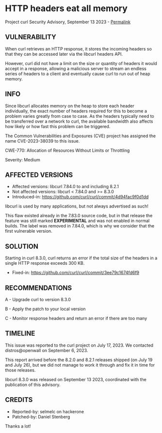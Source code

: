 HTTP headers eat all memory
===========================

Project curl Security Advisory, September 13 2023 -
[Permalink](https://curl.se/docs/CVE-2023-38039.html)

VULNERABILITY
-------------

When curl retrieves an HTTP response, it stores the incoming headers so that
they can be accessed later via the libcurl headers API.

However, curl did not have a limit on the size or quantity of headers it would
accept in a response, allowing a malicious server to stream an endless series
of headers to a client and eventually cause curl to run out of heap memory.

INFO
----

Since libcurl allocates memory on the heap to store each header individually,
the exact number of headers required for this to become a problem varies
greatly from case to case. As the headers typically need to be transferred
over a network to curl, the available bandwidth also affects how likely or how
fast this problem can be triggered.

The Common Vulnerabilities and Exposures (CVE) project has assigned the name
CVE-2023-38039 to this issue.

CWE-770: Allocation of Resources Without Limits or Throttling

Severity: Medium

AFFECTED VERSIONS
-----------------

- Affected versions: libcurl 7.84.0 to and including 8.2.1
- Not affected versions: libcurl < 7.84.0 and >= 8.3.0
- Introduced-in: https://github.com/curl/curl/commit/4d94fac9f0d1dd

libcurl is used by many applications, but not always advertised as such!

This flaw existed already in the 7.83.0 source code, but in that release the
feature was still marked **EXPERIMENTAL** and was not enabled in normal
builds. The label was removed in 7.84.0, which is why we consider that the 
first vulnerable version.

SOLUTION
------------

Starting in curl 8.3.0, curl returns an error if the total size of the headers
in a single HTTP response exceeds 300 KB.

- Fixed-in: https://github.com/curl/curl/commit/3ee79c1674fd6f9

RECOMMENDATIONS
--------------

 A - Upgrade curl to version 8.3.0

 B - Apply the patch to your local version

 C - Monitor response headers and return an error if there are too many

TIMELINE
--------

This issue was reported to the curl project on July 17, 2023. We contacted
distros@openwall on September 6, 2023.

This report arrived before the 8.2.0 and 8.2.1 releases shipped (on July 19
and July 26), but we did not manage to work it through and fix it in time for
those releases.

libcurl 8.3.0 was released on September 13 2023, coordinated with the
publication of this advisory.

CREDITS
-------

- Reported-by: selmelc on hackerone
- Patched-by: Daniel Stenberg

Thanks a lot!
